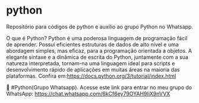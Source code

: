 # python
Repositório para códigos de python e auxílio ao grupo Python no Whatsapp.

O que é Python?
Python é uma poderosa linguagem de programação fácil de aprender. Possui eficientes estruturas de dados de alto nível e uma abordagem simples, mas eficaz, para a programação orientada a objetos. A elegante sintaxe e a dinâmica de escrita do Python, juntamente com a sua natureza interpretada, tornam-na uma linguagem ideal para scripts e desenvolvimento rápido de aplicações em muitas áreas na maioria das plataformas. Confira em:https://docs.python.org/3/tutorial/index.html

:snake: 
#Python(Grupo Whatsapp). 
Acesse este link para entrar no meu grupo do WhatsApp: https://chat.whatsapp.com/6kCf6ey79OYAH9IiX9nVVX
